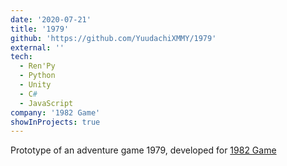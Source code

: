 ```yaml
---
date: '2020-07-21'
title: '1979'
github: 'https://github.com/YuudachiXMMY/1979'
external: ''
tech:
  - Ren'Py
  - Python
  - Unity
  - C#
  - JavaScript
company: '1982 Game'
showInProjects: true
---
```


Prototype of an adventure game 1979, developed for [1982 Game](https://www.taptap.cn/app/69247)
